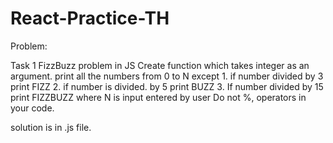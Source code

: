 # React-Practice-TH

Problem:

Task 1 FizzBuzz problem in JS
  Create function which takes integer as an argument.
  print all the numbers from 0 to N except
    1. if number divided by 3 print FIZZ
    2. if number is divided. by 5 print BUZZ 
    3. If number divided by 15 print FIZZBUZZ 
  where N is input entered by user
Do not %, operators  in your code.


solution is in .js file.

